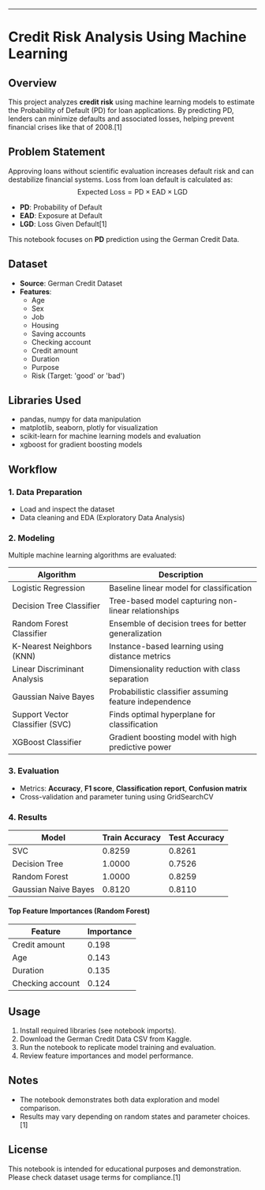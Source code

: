 

***

# Credit Risk Analysis Using Machine Learning

## Overview
This project analyzes **credit risk** using machine learning models to estimate the Probability of Default (PD) for loan applications. By predicting PD, lenders can minimize defaults and associated losses, helping prevent financial crises like that of 2008.[1]

## Problem Statement
Approving loans without scientific evaluation increases default risk and can destabilize financial systems. Loss from loan default is calculated as:
$$
\text{Expected Loss} = \text{PD} \times \text{EAD} \times \text{LGD}
$$
- **PD**: Probability of Default  
- **EAD**: Exposure at Default  
- **LGD**: Loss Given Default[1]

This notebook focuses on **PD** prediction using the German Credit Data.

## Dataset
- **Source**: German Credit Dataset
- **Features**:
    - Age
    - Sex
    - Job
    - Housing
    - Saving accounts
    - Checking account
    - Credit amount
    - Duration
    - Purpose
    - Risk (Target: 'good' or 'bad')

## Libraries Used
- pandas, numpy for data manipulation
- matplotlib, seaborn, plotly for visualization
- scikit-learn for machine learning models and evaluation
- xgboost for gradient boosting models

## Workflow

### 1. Data Preparation
- Load and inspect the dataset
- Data cleaning and EDA (Exploratory Data Analysis)

### 2. Modeling
Multiple machine learning algorithms are evaluated:

| Algorithm                       | Description |
|---------------------------------|-------------|
| Logistic Regression              | Baseline linear model for classification |
| Decision Tree Classifier         | Tree-based model capturing non-linear relationships |
| Random Forest Classifier         | Ensemble of decision trees for better generalization |
| K-Nearest Neighbors (KNN)        | Instance-based learning using distance metrics |
| Linear Discriminant Analysis     | Dimensionality reduction with class separation |
| Gaussian Naive Bayes             | Probabilistic classifier assuming feature independence |
| Support Vector Classifier (SVC)  | Finds optimal hyperplane for classification |
| XGBoost Classifier               | Gradient boosting model with high predictive power |

### 3. Evaluation
- Metrics: **Accuracy**, **F1 score**, **Classification report**, **Confusion matrix**
- Cross-validation and parameter tuning using GridSearchCV

### 4. Results
| Model                  | Train Accuracy | Test Accuracy |
|------------------------|---------------|--------------|
| SVC                    | 0.8259        | 0.8261       |
| Decision Tree          | 1.0000        | 0.7526       |
| Random Forest          | 1.0000        | 0.8259       |
| Gaussian Naive Bayes   | 0.8120        | 0.8110       |

#### Top Feature Importances (Random Forest)
| Feature           | Importance |
|-------------------|------------|
| Credit amount     | 0.198      |
| Age               | 0.143      |
| Duration          | 0.135      |
| Checking account  | 0.124      |

## Usage
1. Install required libraries (see notebook imports).
2. Download the German Credit Data CSV from Kaggle.
3. Run the notebook to replicate model training and evaluation.
4. Review feature importances and model performance.

## Notes
- The notebook demonstrates both data exploration and model comparison.
- Results may vary depending on random states and parameter choices.[1]

## License
This notebook is intended for educational purposes and demonstration. Please check dataset usage terms for compliance.[1]


